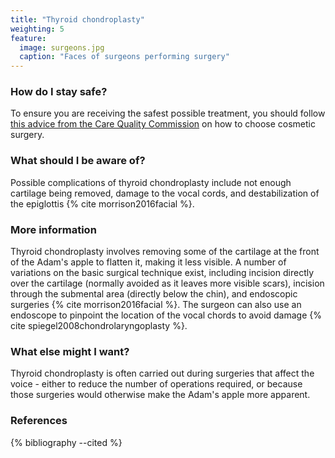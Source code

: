 ```yaml
---
title: "Thyroid chondroplasty"
weighting: 5
feature:
  image: surgeons.jpg
  caption: "Faces of surgeons performing surgery"
---
```


### How do I stay safe?

To ensure you are receiving the safest possible treatment, you should follow [this advice from the Care Quality Commission](http://www.cqc.org.uk/help-advice/help-choosing-care-services/choosing-cosmetic-surgery) on how to choose cosmetic surgery.

### What should I be aware of?

Possible complications of thyroid chondroplasty include not enough cartilage being removed, damage to the vocal cords, and destabilization of the epiglottis {% cite morrison2016facial %}.

### More information

Thyroid chondroplasty involves removing some of the cartilage at the front of the Adam's apple to flatten it, making it less visible. A number of variations on the basic surgical technique exist, including incision directly over the cartilage (normally avoided as it leaves more visible scars), incision through the submental area (directly below the chin), and endoscopic surgeries {% cite morrison2016facial %}. The surgeon can also use an endoscope to pinpoint the location of the vocal chords to avoid damage {% cite spiegel2008chondrolaryngoplasty %}.

### What else might I want?

Thyroid chondroplasty is often carried out during surgeries that affect the voice - either to reduce the number of operations required, or because those surgeries would otherwise make the Adam's apple more apparent.

### References

{% bibliography --cited %}
